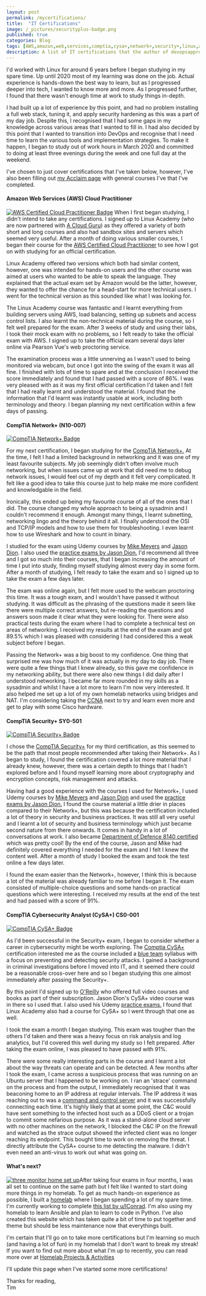 ```yaml
---
layout: post
permalink: /mycertifications/
title:  "IT Certifications"
image: /_pictures/securityplus-badge.png
published: true
categories: Blog
tags: [AWS,amazon,web,services,comptia,cysa+,network+,security+,linux,acclaim,learning,devops,badge,mike,meyers,jason,dion,academy,acloudguru,study,homelab,revising,IT,qualifications,certifications,cloud,practioner,certified,networking,cyber,cybersecurity,security,networking,osi,layer 3,technical,exams,examinations,qualified,ansible,course,sandbox,pearson,vue,devops,apprentice]
description: A list of IT certifications that the author of devopsapprentice.com has achieved since 2020 and his reflection on them.
---
```

I'd worked with Linux for around 6 years before I began studying in my spare time. Up until 2020 most of my learning was done on the job. Actual experience is hands-down the best way to learn, but as I progressed deeper into tech, I wanted to know more and more. As I progressed further, I found that there wasn't enough time at work to study things in-depth.

I had built up a lot of experience by this point, and had no problem installing a full web stack, tuning it, and apply security hardening as this was a part of my day job. Despite this, I recognised that I had some gaps in my knowledge across various areas that I wanted to fill in. I had also decided by this point that I wanted to transition into DevOps and recognise that I need time to learn the various tools and implementation strategies. To make it happen, I began to study out of work hours in March 2020 and committed to doing at least three evenings during the week and one full day at the weekend.

I've chosen to just cover certifications that I've taken below, however, I've also been filling out <a href="https://www.youracclaim.com/users/timcraig" target="_blank">my Acclaim page</a> with general courses I've that I've completed.  

<h4>Amazon Web Services (AWS) Cloud Practitioner</h4>

<a href="https://www.youracclaim.com/badges/86647c0e-abbe-4dbc-84b5-50f10cdd6c6d/public_url" target="_blank">
<img src="/_pictures/AWS-CloudPractitioner-2020.png" alt="AWS Certified Cloud Practitioner Badge" class="leftimg" /></a> When I first began studying, I didn't intend to take any certifications. I signed up to Linux Academy (who are now partnered with <a href="https://go.acloud.guru">A Cloud Guru</a>) as they offered a variety of both short and long courses and also had sandbox sites and servers which seemed very useful. After a month of doing various smaller courses, I began their course for the <a href="https://aws.amazon.com/training/course-descriptions/cloud-practitioner-essentials/" target="_blank">AWS Certified Cloud Practitioner</a> to see how I got on with studying for an official certification.

Linux Academy offered two versions which both had similar content, however, one was intended for hands-on users and the other course was aimed at users who wanted to be able to speak the language. They explained that the actual exam set by Amazon would be the latter, however, they wanted to offer the chance for a head-start for more technical users. I went for the technical version as this sounded like what I was looking for.

The Linux Academy course was fantastic and I learnt everything from building servers using AWS, load balancing, setting up subnets and access control lists. I also learnt the non-technical material during the course, so I felt well prepared for the exam. After 3 weeks of study and using their labs, I took their mock exam with no problems, so I felt ready to take the official exam with AWS. I signed up to take the official exam several days later online via Pearson Vue's web proctoring service.

The examination process was a little unnerving as I wasn't used to being monitored via webcam, but once I got into the swing of the exam it was all fine. I finished with lots of time to spare and at the conclusion I received the score immediately and found that I had passed with a score of 86%. I was very pleased with as it was my first official certification I'd taken and I felt that I had really learnt and understood the material. I found that the information that I'd learnt was instantly usable at work, including both terminology and theory. I began planning my next certification within a few days of passing.

<h4>CompTIA Network+ (N10-007)</h4>

<a href="https://www.youracclaim.com/badges/92925435-b0aa-446d-b9de-f1f416fc01f2" target="_blank">
<img src="/_pictures/networkplus-badge.png" alt="CompTIA Network+ Badge" class="rightimg" /></a>

For my next certification, I began studying for the <a href="https://www.comptia.org/certifications/network" target="_blank">CompTIA Network+.</a> At the time, I felt I had a limited background in networking and it was one of my least favourite subjects. My job seemingly didn't often involve much networking, but when issues came up at work that did need me to debug network issues, I would feel out of my depth and it felt  very complicated. It felt like a good idea to take this course just to help make me more confident and knowledgable in the field.

Ironically, this ended up being my favourite course of all of the ones that I did. The course changed my whole approach to being a sysadmin and I couldn't recommend it enough. Amongst many things, I learnt subnetting, networking lingo and the theory behind it all. I finally understood the OSI and TCP/IP models and how to use them for troubleshooting. I even learnt how to use Wireshark and how to count in binary.

I studied for the exam using Udemy courses by <a href="https://www.udemy.com/course/comptia-network-cert-n10-007-the-total-course/" target="_blank">Mike Meyers</a> and <a href="https://www.udemy.com/course/networkplus/" target="_blank">Jason Dion</a>. I also used the <a href="https://www.udemy.com/course/network_plus_exam/" target="_blank">practice exams by Jason Dion.</a> I'd recommend all three and I got so much into their courses, that I began increasing the amount of time I put into study, finding myself studying almost every day in some form. After a month of studying, I felt ready to take the exam and so I signed up to take the exam a few days later.

The exam was online again, but I felt more used to the webcam proctoring this time. It was a tough exam, and I wouldn't have passed it without studying. It was difficult as the phrasing of the questions made it seem like there were multiple correct answers, but re-reading the questions and answers soon made it clear what they were looking for. There were also practical tests during the exam where I had to complete a technical test on areas of networking. I received my results at the end of the exam and got 89.5% which I was pleased with considering I had considered this a weak subject before I began.

Passing the Network+ was a big boost to my confidence. One thing that surprised me was how much of it was actually in my day to day job. There were quite a few things that I knew already, so this gave me confidence in my networking ability, but there were also new things I did daily after I understood networking. I became far more rounded in my skills as a sysadmin and whilst I have a lot more to learn I'm now very interested. It also helped me set up a lot of my own homelab networks using bridges and NAT. I'm considering taking the <a href="https://www.cisco.com/c/en/us/training-events/training-certifications/certifications/associate/ccna.html" target="_blank">CCNA</a> next to try and learn even more and get to play with some Cisco hardware.

<h4>CompTIA Security+ SY0-501</h4>

<a href="https://www.youracclaim.com/badges/36f9dfda-237e-4f91-bbbc-6538791551b3" target="_blank">
<img src="/_pictures/securityplus-badge.png" alt="CompTIA Security+ Badge" class="leftimg" /></a>

I chose the <a href="https://www.comptia.org/certifications/security" target="_blank">CompTIA Security+</a> for my third certification, as this seemed to be the path that most people recommended after taking their Network+. As I began to study, I found the certification covered a lot more material that I already knew, however, there was a certain depth to things that I hadn't explored before and I found myself learning more about cryptography and encryption concepts, risk management and attacks.

Having had a good experience with the courses I used for Network+, I used Udemy courses by <a href="https://www.udemy.com/course/comptia-security-certification-sy0-501-the-total-course/" target="_blank">Mike Meyers</a> and <a href="https://www.udemy.com/course/comptia-security-practice-exams/" target="_blank">Jason Dion</a> and used the <a href="https://www.udemy.com/course/comptia-security-practice-exams/" target="_blank">practice exams by Jason Dion.</a> I found the course material a little drier in places compared to their Network+, but this was because the certification included a lot of theory in security and business practices. It was still all very useful and I learnt a lot of security and business terminology which just became second nature from there onwards. It comes in handy in a lot of conversations at work. I also became <a href="https://devblogs.microsoft.com/premier-developer/understanding-why-you-should-take-comptias-security-exam-for-dod-programs/" target="_blank">Department of Defence 8140 certified</a> which was pretty cool! By the end of the course, Jason and Mike had definitely covered everything I needed for the exam and I felt I knew the content well. After a month of study I booked the exam and took the test online  a few days later.

I found the exam easier than the Network+, however, I think this is because a lot of the material was already familiar to me before I began it. The exam consisted of multiple-choice questions and some hands-on practical questions which were interesting. I received my results at the end of the test and had passed with a score of 91%.

<h4>CompTIA Cybersecurity Analyst (CySA+) CS0-001</h4>
<a href="https://www.youracclaim.com/badges/3587b985-381e-4f2f-91a4-31ddae71fb77" target="_blank">
<img src="/_pictures/cysaplus-badge.png" alt="CompTIA CySA+ Badge" class="rightimg" /></a>

As I'd been successful in the Security+ exam, I began to consider whether a career in cybersecurity might be worth exploring. The <a href="https://www.comptia.org/certifications/cybersecurity-analyst" target="_blank">Comptia CySA+</a> certification interested me as the course included a <a href="https://en.wikipedia.org/wiki/Blue_team_(computer_security)" target="_blank">blue team</a> syllabus with a focus on preventing and detecting security attacks. I gained a background in criminal investigations before I moved into IT, and it seemed there could be a reasonable cross-over here and so I began studying this one almost immediately after passing the Security+.

By this point I'd signed up to <a href="https://www.oreilly.com/" target="_blank">O'Reilly</a> who offered full video courses and books as part of their subscription. Jason Dion's CySA+ video course was in there so I used that. I also used his Udemy <a href="https://www.udemy.com/course/comptiacsa/" target="_blank">practice exams.</a> I found that Linux Academy also had a course for CySA+ so I went through that one as well.

I took the exam a month I began studying. This exam was tougher than the others I'd taken and there was a heavy focus on risk analysis and log analytics, but I'd covered this well during my study so I felt prepared. After taking the exam online, I was pleased to have passed with 91%.

There were some really interesting parts in the course and I learnt a lot about the way threats can operate and can be detected. A few months after I took the exam, I came across a suspicious process that was running on an Ubuntu server that I happened to be working on. I ran an 'strace' command on the process and from the output, I immediately recognised that it was beaconing home to an IP address at regular intervals. The IP address it was reaching out to was a <a href="https://www.trendmicro.com/vinfo/us/security/definition/command-and-control-server" target="_blank">command and control server</a> and it was successfully connecting each time. It's highly likely that at some point, the C&C would have sent something to the infected host such as a DDoS client or a trojan to commit some nefarious purpose. As it was a stand-alone cloud server with no other machines on the network, I blocked the C&C IP on the firewall and watched as the strace output showed the infected client was no longer reaching its endpoint. This bought time to work on removing the threat. I directly attribute the CySA+ course to me detecting the malware. I didn't even need an anti-virus to work out what was going on.

<h4>What's next?</h4>

<a href="/_pictures/threemonitorsetup.jpg" target="_blank">
<img src="/_pictures/threemonitorsetup.jpg" alt="three monitor home set up" class="leftimg" /></a>After taking four exams in four months, I was all set to continue on the same path but I felt like I wanted to start doing more things in my homelab. To get as much hands-on experience as possible, I built a <a href="/myhomelab/">homelab</a> where I began spending a lot of my spare time. I'm currently working to complete <a href="https://www.reddit.com/r/linuxadmin/comments/2s924h/how_did_you_get_your_start/cnnw1ma/?utm_content=permalink&utm_medium=user&utm_source=reddit&utm_name=frontpage" target="_blank">
this list by u/IConrad</a>. I'm also using my homelab to learn Ansible and plan to learn to code in Python. I've also created this website which has taken quite a bit of time to put together and theme but should be less maintenance now that everythings built.

I'm certain that I'll go on to take more certifications but I'm learning so much (and having a lot of fun) in my homelab that I don't want to break my streak! If you want to find out more about what I'm up to recently, you can read more over at  <a href="/homelab/">Homelab Projects & Activities</a>  

I'll update this page when I've started some more certifications!  

Thanks for reading,<br>
Tim
